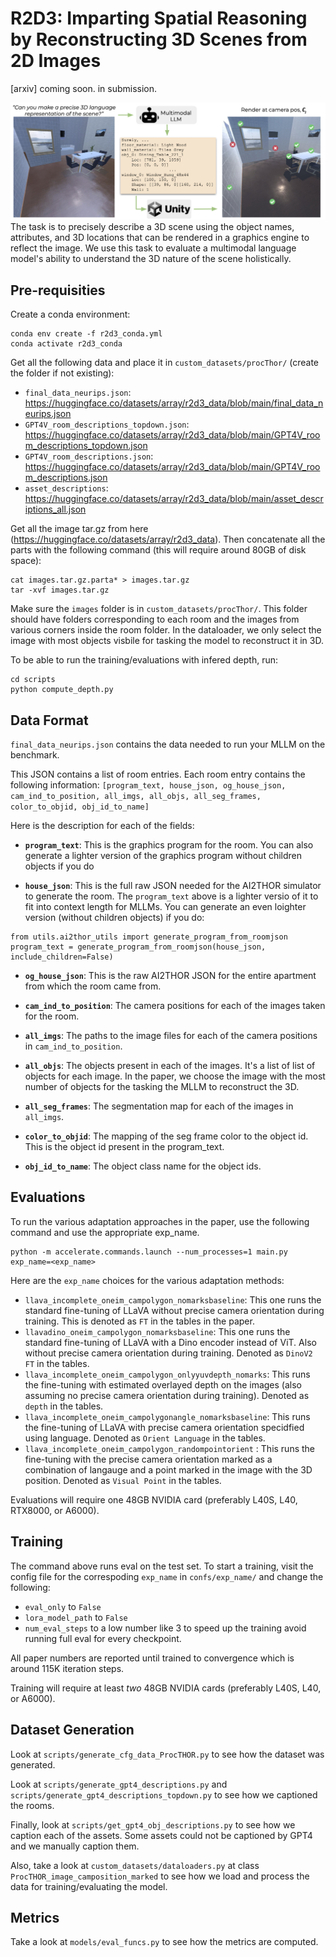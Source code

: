 # R2D3: Imparting Spatial Reasoning by Reconstructing 3D Scenes from 2D Images

[arxiv] coming soon. in submission.

![The task of the model is to precisely describe a 3D scene using the object names, attributes, and 3D locations that can be rendered in a graphics engine to reflect the image. We use this task to evaluate a multimodal language model's ability to understand the 3D nature of the scene holistically.](teaser_fig.png)
The task is to precisely describe a 3D scene using the object names, attributes, and 3D locations that can be rendered in a graphics engine to reflect the image. We use this task to evaluate a multimodal language model's ability to understand the 3D nature of the scene holistically.

## Pre-requisities

Create a conda environment:

```
conda env create -f r2d3_conda.yml
conda activate r2d3_conda
```

Get all the following data and place it in `custom_datasets/procThor/` (create the folder if not existing):
- `final_data_neurips.json`: https://huggingface.co/datasets/array/r2d3_data/blob/main/final_data_neurips.json 
- `GPT4V_room_descriptions_topdown.json`: https://huggingface.co/datasets/array/r2d3_data/blob/main/GPT4V_room_descriptions_topdown.json 
- `GPT4V_room_descriptions.json`:  https://huggingface.co/datasets/array/r2d3_data/blob/main/GPT4V_room_descriptions.json 
- `asset_descriptions`: https://huggingface.co/datasets/array/r2d3_data/blob/main/asset_descriptions_all.json 

Get all the image tar.gz from here (https://huggingface.co/datasets/array/r2d3_data). Then concatenate all the parts with the following command (this will require around 80GB of disk space):
```
cat images.tar.gz.parta* > images.tar.gz
tar -xvf images.tar.gz
```

Make sure the `images` folder is in `custom_datasets/procThor/`. This folder should have folders corresponding to each room and the images from various corners inside the room folder. In the dataloader, we only select the image with most objects visbile for tasking the model to reconstruct it in 3D.

To be able to run the training/evaluations with infered depth, run:

```
cd scripts
python compute_depth.py
```

## Data Format

`final_data_neurips.json` contains the data needed to run your MLLM on the benchmark. 

This JSON contains a list of room entries. Each room entry contains the following information:
`[program_text, house_json, og_house_json, cam_ind_to_position, all_imgs, all_objs, all_seg_frames, color_to_objid, obj_id_to_name]`

Here is the description for each of the fields:
- **`program_text`**: This is the graphics program for the room. You can also generate a lighter version of the graphics program without children objects if you do

- **`house_json`**: This is the full raw JSON needed for the AI2THOR simulator to generate the room. The `program_text` above is a lighter versio of it to fit into context length for MLLMs. You can generate an even loighter version (without children objects) if you do:
```
from utils.ai2thor_utils import generate_program_from_roomjson
program_text = generate_program_from_roomjson(house_json, include_children=False)
```

- **`og_house_json`**: This is the raw AI2THOR JSON for the entire apartment from which the room came from. 

- **`cam_ind_to_position`**: The camera positions for each of the images taken for the room.  

- **`all_imgs`**: The paths to the image files for each of the camera positions in `cam_ind_to_position`. 

- **`all_objs`**: The objects present in each of the images. It's a list of list of objects for each image. In the paper, we choose the image with the most number of objects for the tasking the MLLM to reconstruct the 3D. 

- **`all_seg_frames`**: The segmentation map for each of the images in `all_imgs`. 

- **`color_to_objid`**: The mapping of the seg frame color to the object id. This is the object id present in the program_text.   

- **`obj_id_to_name`**: The object class name for the object ids. 



## Evaluations
To run the various adaptation approaches in the paper, use the following command and use the appropriate exp_name. 

```
python -m accelerate.commands.launch --num_processes=1 main.py exp_name=<exp_name>
```

Here are the `exp_name` choices for the various adaptation methods:

- `llava_incomplete_oneim_campolygon_nomarksbaseline`: This one runs the standard fine-tuning of LLaVA without precise camera orientation during training. This is denoted as `FT` in the tables in the paper. 
- `llavadino_oneim_campolygon_nomarksbaseline`: This one runs the standard fine-tuning of LLaVA with a Dino encoder instead of ViT. Also without precise camera orientation during training. Denoted as `DinoV2 FT` in the tables.
- `llava_incomplete_oneim_campolygon_onlyyuvdepth_nomarks`: This runs the fine-tuning with estimated overlayed depth on the images (also assuming no precise camera orientation during training). Denoted as `depth` in the tables. 
- `llava_incomplete_oneim_campolygonangle_nomarksbaseline`: This runs the fine-tuning of LLaVA with precise camera orientation specidfied using language. Denoted as `Orient Language` in the tables. 
- `llava_incomplete_oneim_campolygon_randompointorient` : This runs the fine-tuning with the precise camera orientation marked as a combination of langauge and a point marked in the image with the 3D position. Denoted as `Visual Point` in the tables. 

Evaluations will require one 48GB NVIDIA card (preferably L40S, L40, RTX8000, or A6000). 


## Training
The command above runs eval on the test set. To start a training, visit the config file for the correspoding `exp_name` in `confs/exp_name/` and change the following:
- `eval_only` to `False`
- `lora_model_path` to `False`
- `num_eval_steps` to a low number like 3 to speed up the training avoid running full eval for every checkpoint.

All paper numbers are reported until trained to convergence which is around 115K iteration steps.

Training will require at least *two* 48GB NVIDIA cards (preferably L40S, L40, or A6000). 


## Dataset Generation 
Look at `scripts/generate_cfg_data_ProcTHOR.py` to see how the dataset was generated. 

Look at `scripts/generate_gpt4_descriptions.py` and `scripts/generate_gpt4_descriptions_topdown.py` to see how we captioned the rooms. 

Finally, look at `scripts/get_gpt4_obj_descriptions.py` to see how we caption each of the assets. Some assets could not be captioned by GPT4 and we manually caption them. 

Also, take a look at `custom_datasets/dataloaders.py` at class `ProcTHOR_image_camposition_marked` to see how we load and process the data for training/evaluating the model.

## Metrics
Take a look at `models/eval_funcs.py` to see how the metrics are computed. 



